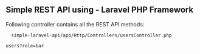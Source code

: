 ## Simple REST API using - Laravel PHP Framework

Following controller contains all the REST API methods:

      simple-laravel-api/app/Http/Controllers/usersController.php
    



```users?role=bar```
